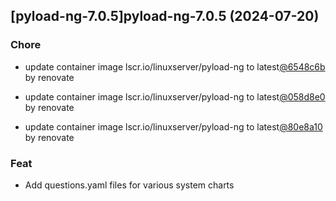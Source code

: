 

## [pyload-ng-7.0.5]pyload-ng-7.0.5 (2024-07-20)

### Chore



- update container image lscr.io/linuxserver/pyload-ng to latest[@6548c6b](https://github.com/6548c6b) by renovate

- update container image lscr.io/linuxserver/pyload-ng to latest[@058d8e0](https://github.com/058d8e0) by renovate

- update container image lscr.io/linuxserver/pyload-ng to latest[@80e8a10](https://github.com/80e8a10) by renovate

### Feat



- Add questions.yaml files for various system charts